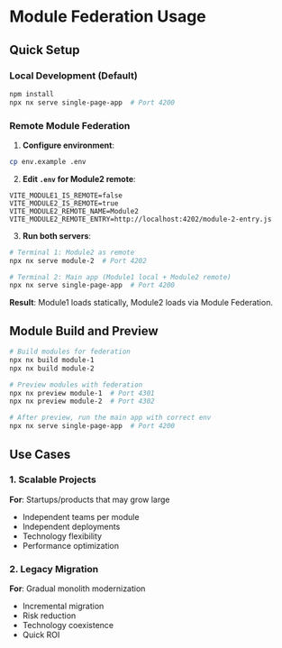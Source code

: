 # Module Federation Usage

## Quick Setup

### Local Development (Default)
```bash
npm install
npx nx serve single-page-app  # Port 4200
```

### Remote Module Federation

1. **Configure environment**:
```bash
cp env.example .env
```

2. **Edit `.env` for Module2 remote**:
```env
VITE_MODULE1_IS_REMOTE=false
VITE_MODULE2_IS_REMOTE=true
VITE_MODULE2_REMOTE_NAME=Module2
VITE_MODULE2_REMOTE_ENTRY=http://localhost:4202/module-2-entry.js
```

3. **Run both servers**:
```bash
# Terminal 1: Module2 as remote
npx nx serve module-2  # Port 4202

# Terminal 2: Main app (Module1 local + Module2 remote)
npx nx serve single-page-app  # Port 4200
```

**Result**: Module1 loads statically, Module2 loads via Module Federation.

## Module Build and Preview

```bash
# Build modules for federation
npx nx build module-1
npx nx build module-2

# Preview modules with federation
npx nx preview module-1  # Port 4301
npx nx preview module-2  # Port 4302

# After preview, run the main app with correct env
npx nx serve single-page-app  # Port 4200
```

## Use Cases

### 1. Scalable Projects
**For**: Startups/products that may grow large
- Independent teams per module
- Independent deployments
- Technology flexibility
- Performance optimization

### 2. Legacy Migration
**For**: Gradual monolith modernization
- Incremental migration
- Risk reduction
- Technology coexistence
- Quick ROI
